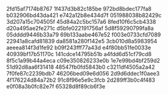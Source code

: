 2fd15af7174b8767
1f437d3b82c185be
972bd8bdec177fa8
b032906bd43da421
e742a12b8e434d7f
051988038b82429c
3d207a15c704505f
45d84a2c5bc157a6
8fed10f6c5cb4338
d20a495ae2fe271c
d5bfe022191756af
5d8f59290799fa8a
05dddd9446b33a79
69b133aabe467e52
f003e0733cfd7089
22941a8cafd81839
da8581a280f142e5
3cb010d8a5983954
aeeea814f3d1fe92
b09f243fff77a43d
e4f80bb51fe0033e
40939bf17b51170c
141cdce14795b51b
a4fdd6d51cf79cd8
8f5c1a99b44a4eca
c09e350826233e0b
1e7e99bd4bf259d2
51d92d8aa6f31418
48547fb0fd5843b0
c3211df4505a2a42
7f0fe87c2239bdb7
46206bed09e6d056
2d9d6ddec1f0aee3
4f176224d84a72b2
91c8f96e5e9c3fcb
2d289ff3b0c4f483
e0f08a3b0fc82e7f
65328d8f89cb6f3e
